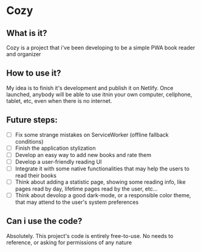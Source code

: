 # Cozy

## What is it?
Cozy is a project that i've been developing to be a simple PWA book reader and organizer

## How to use it?
My idea is to finish it's development and publish it on Netlify. Once launched, anybody will be able to use itnin your own computer, cellphone, tablet, etc, even when there is no internet.

## Future steps:
- [ ] Fix some strange mistakes on ServiceWorker (offline fallback conditions)
- [ ] Finish the application stylization
- [ ] Develop an easy way to add new books and rate them
- [ ] Develop a user-friendly reading UI
- [ ] Integrate it with some native functionalities that may help the users to read their books
- [ ] Think about adding a statistic page, showing some reading info, like pages read by day, lifetime pages read by the user, etc...
- [ ] Think about devolop a good dark-mode, or a responsible color theme, that may attend to the user's system preferences

## Can i use the code?
Absolutely. This project's code is entirely free-to-use. No needs to reference, or asking for permissions of any nature
